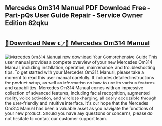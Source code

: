 ## Mercedes Om314 Manual PDF Download Free - Part-pQs User Guide Repair - Service Owner Edition 82qku

# <h2><a href="http://bc75234.oget.top/?id=Mercedes+Om314+Manual">🔗Download New 👉🔴 Mercedes Om314 Manual</a></h2>

[![Mercedes Om314 Manual new download](https://i.imgur.com/5g1atiW.png)](http://bc75234.oget.top/?id=Mercedes+Om314+Manual)
Your Comprehensive Guide This user manual provides a complete overview of your new Mercedes Om314 Manual, including installation, operation, maintenance, and troubleshooting tips. To get started with your Mercedes Om314 Manual, please take a moment to read this user manual carefully. It includes detailed instructions for product setup, as well as information on how to use its various features and capabilities. Mercedes Om314 Manual comes with an impressive collection of advanced features, including facial recognition, augmented reality, voice activation, and wireless charging, all easily accessible through the user-friendly and intuitive interface. It's our hope that the Mercedes Om314 Manual has been a valuable asset as you navigate the functions of your new product. Should you have any questions or concerns, please do not hesitate to contact our customer support team.
